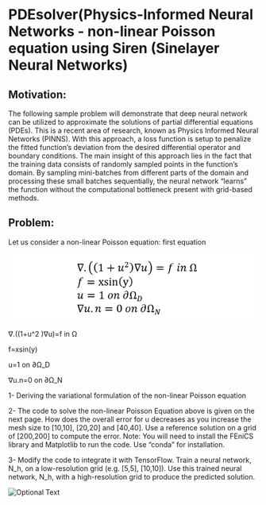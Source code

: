 # PDEsolver(Physics-Informed Neural Networks - non-linear Poisson equation using Siren (Sinelayer Neural Networks)
## Motivation: 
The following sample problem will demonstrate that deep neural network can be utilized to approximate the solutions of partial differential equations (PDEs). This is a recent area of research, known as Physics Informed Neural Networks (PINNS). With this approach, a loss function is setup to penalize the fitted function’s deviation from the desired differential operator and boundary conditions. ﻿The main insight of this approach lies in the fact that the training data consists of randomly sampled points in the function’s domain. By sampling mini-batches from different parts of the domain and processing these small batches sequentially, the neural network “learns” the function without the computational bottleneck present with grid-based methods.

## Problem:
Let us consider a non-linear Poisson equation: first equation

![](poison.png)

∇.((1+u^2 )∇u)=f in Ω

f=xsin(y)

u=1 on ∂Ω_D

∇u.n=0 on ∂Ω_N

1-	Deriving the variational formulation of the non-linear Poisson equation

2-	The code to solve the non-linear Poisson Equation above is given on the next page. How does the overall error for u decreases as you increase the mesh size to [10,10], [20,20] and [40,40]. Use a reference solution on a grid of [200,200] to compute the error. 
	Note: You will need to install the FEniCS library and Matplotlib to run the code. Use “conda” for installation.

3-	Modify the code to integrate it with TensorFlow. Train a neural network, N_h, on a low-resolution grid (e.g. [5,5], [10,10]). Use this trained neural network, N_h,  with a high-resolution grid to produce the predicted solution. 

![Optional Text](https://github.com/armanaghaee/PDEsolver/blob/main/sds.tif)
